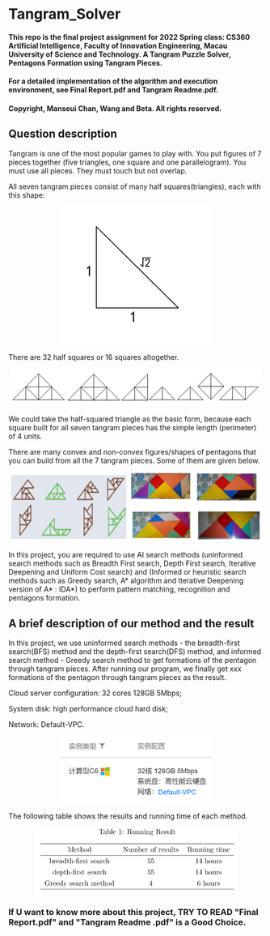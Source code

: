# Tangram_Solver

#### This repo is the final project assignment for 2022 Spring class: CS360 Artificial Intelligence, Faculty of Innovation Engineering, Macau University of Science and Technology. A Tangram Puzzle Solver, Pentagons Formation using Tangram Pieces.

#### For a detailed implementation of the algorithm and execution environment, see Final Report.pdf and Tangram Readme.pdf. 

#### Copyright, Manseui Chan, Wang and Beta. All rights reserved.

## Question description

Tangram is one of the most popular games to play with. You put figures of 7 pieces together (five triangles, one square and one parallelogram). You must use all pieces. They must touch but not overlap.

All seven tangram pieces consist of many half squares(triangles), each with this shape: 

<div align="center">
	<img src="Image/BasicShape.png" alt="Editor" width="300">
</div>

There are 32 half squares or 16 squares altogether.

<div align="center">
	<img src="Image/ASetOfTangramPeices.png" alt="Editor" width="500">
</div>

We could take the half-squared triangle as the basic form, because each square built for all seven tangram pieces has the simple length (perimeter) of 4 units.

There are many convex and non-convex figures/shapes of pentagons that you can build from all the 7 tangram pieces. Some of them are given below.

<div align="center">
	<img src="Image/Conv-Nonconv.png" alt="Editor" width="500">
</div>

In this project, you are required to use AI search methods (uninformed search methods such as Breadth First search, Depth First search, Iterative Deepening and Uniform Cost search) and (Informed or heuristic search methods such as Greedy search, A* algorithm and Iterative Deepening version of A* : IDA*) to perform pattern matching, recognition and pentagons formation.

## A brief description of our method and the result

In this project, we use uninformed search methods - the breadth-first search(BFS) method and the depth-first search(DFS) method, and informed search method - Greedy search method to get formations of the pentagon through tangram pieces. After running our program, we finally get xxx formations of the pentagon through tangram pieces as the result.

Cloud server configuration: 32 cores 128GB 5Mbps;

System disk: high performance cloud hard disk;

Network: Default-VPC.

<div align="center">
	<img src="Image/envi.png" alt="Editor" width="300">
</div>

The following table shows the results and running time of each method.

<div align="center">
	<img src="Image/Result.png" alt="Editor" width="400">
</div>

### If U want to know more about this project, TRY TO READ "Final Report.pdf" and "Tangram Readme .pdf" is a Good Choice.

